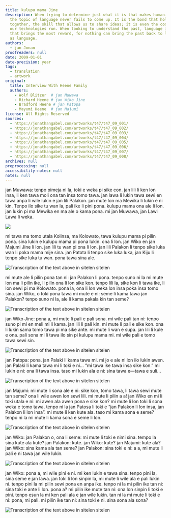 ```yaml
---
title: kulupu mama Jine
description: When trying to determine just what it is that makes humanity unique,
  the topic of language never fails to come up. It is the bond that holds societies
  together, the skill that allows us to share ideas; it is even the code on which
  our technologies run. When looking to understand the past, language is the remainder
  that brings the most reward, for nothing can bring the past back to life as vividly
  as language.
authors:
  - jan Jonan
proofreaders: null
date: 2009-01-01
date-precision: year
tags:
  - translation
  - artwork
original:
  title: Interview With Heene Family
  authors:
    - Wolf Blitzer  # jan Muwawa
    - Richard Heene # jan Wiko Jine
    - Bradford Heene # jan Patopa
    - Mayumi Heene  # jan Majumi
license: All Rights Reserved
sources:
  - https://jonathangabel.com/artworks/t47/t47_09_001/
  - https://jonathangabel.com/artworks/t47/t47_09_002/
  - https://jonathangabel.com/artworks/t47/t47_09_003/
  - https://jonathangabel.com/artworks/t47/t47_09_004/
  - https://jonathangabel.com/artworks/t47/t47_09_005/
  - https://jonathangabel.com/artworks/t47/t47_09_006/
  - https://jonathangabel.com/artworks/t47/t47_09_007/
  - https://jonathangabel.com/artworks/t47/t47_09_008/
archives: null
preprocessing: null
accessibility-notes: null
notes: null
---
```


<!--  WOLF BLITZER, HOST, GUEST HOST: Tonight, the runaway balloon drama – a 6-year-old boy feared to be on board, maybe plunging to his death out of the swiftly moving craft. The child named Falcon the focus of air and ground search efforts and a captivated nationwide TV audience. The three hour ordeal lived by his desperate family has a happy ending. They’re all here next on LARRY KING LIVE. We want to welcome our viewers in the United States and around the world. I’m Wolf Blitzer sitting in for Larry tonight. -->

jan Muwawa: tenpo pimeja ni la, toki e weka pi sike con. jan lili li ken lon insa, li ken tawa moli ona tan insa tomo tawa. jan lawa li lukin tawa sewi en tawa anpa li wile lukin e jan lili Palakon. jan mute lon ma Mewika li lukin e ni kin. Tenpo ilo sike tu wan la, pali ike li pini pona. kulupu mama ona ale li lon. jan lukin pi ma Mewika en ma ale o kama pona. mi jan Muwawa, jan Lawi Lawa li weka.

![](https://jonathangabel.com/images/t47/t47.09001_1_l.jpg)

<!-- 

year: 2009
catalogue #: t47.09.001
dimensions: 9.5" x 9"
media: ink on bristol board

-->

<!-- We want to go right out to Fort Collins, Colorado right now, to the very happy family. There you see that beautiful family standing by. Richard and Mayumi Heene, they are here, and their three boys, Falcon – he’s the 6-year-old sitting next to his dad; Bradford is 10, Riu is eight. Congratulations to all of you. -->

mi tawa ma tomo utala Kolinsa, ma Kolowato, tawa kulupu mama pi pilin pona. sina lukin e kulupu mama pi pona lukin. ona li lon. jan Wiko en jan Majumi Jine li lon. jan lili tu wan pi ona li lon. jan lili Palakon li tenpo sike luka wan li poka mama mije sina. jan Patota li tenpo sike luka luka, jan Kiju li tenpo sike luka tu wan. pona tawa sina ale.

![Transcription of the text above in sitelen sitelen](https://jonathangabel.com/images/t47/t47.09001_2_l.jpg)

<!-- 

year: 2009
catalogue #: t47.09.002
dimensions: 7" x 6.5"
media: ink on bristol board

-->

<!-- All of us are so excited that little Falcon is fine, because so much of – so many of us all over the country today were deeply worried that he was stuck in that balloon. That balloon was out of control, simply flying around the skies of Colorado for a couple of hours. Fortunately, he was hiding out in the garage attic the whole time in a box. Richard, walk us through slowly but surely, what exactly happened to Falcon today and how all of this got so way, way out of control. -->

mi mute ale li pilin pona tan ni: jan Palakon li pona. tenpo suno ni la mi mute lon ma li pilin ike, li pilin ona li lon sike kon. tenpo lili la, sike kon li tawa ike, li lon sewi pi ma Kolowato. pona la, ona li lon weka lon insa poka insa tomo sina. jan Wiko, o toki pona tawa mi mute e ni: seme li kama tawa jan Palakon? tenpo suno ni la, ale li kama pakala kin tan seme?

![Transcription of the text above in sitelen sitelen](https://jonathangabel.com/images/t47/t47.09001_3_l.jpg)

<!-- 

year: 2009
catalogue #: t47.09.003
dimensions: 8" x 8.5"
media: ink on bristol board

-->

<!-- RICHARD HEENE, BALLOON BOY’S DAD: OK. Yes, so we were setting up our family experiment for my wife and I’s anniversary. It’s a good excuse. And, anyway the kids helped to actually construct the saucer- looking craft. We had glued panels of plastic wood and, you know, they helped paint it. And the experiment was for one of our family inventions. And we’re trying to build a craft to where people can no longer drive in their car and just kind of elevate and float to work at 50 to 100 feet off the ground. -->

jan Wiko Jine: pona a, mi mute li pali e pali sona. mi wile pali tan ni: tenpo suno pi mi en meli mi li kama. jan lili li pali kin. mi mute li pali e sike kon. ona li lukin sama tomo tawa pi ma sike ante. mi mute li wan e supa. jan lili li kule e ona. pali sona mi li tawa ilo sin pi kulupu mama mi. mi wile pali e tomo tawa sewi sin.

![Transcription of the text above in sitelen sitelen](https://jonathangabel.com/images/t47/t47.09001_4_l.jpg)

<!-- 

year: 2009
catalogue #: t47.09.004
dimensions: 7" x 8.5"
media: ink on bristol board

-->

<!-- BRADFORD HEENE, BALLOON BOY’S BROTHER: Sure. Falkie went up to me – I got this all on camera. Falkie went up to me and he went like this: I’m going to go sneak in that flying saucer. And I saw him go in. But I didn’t see him go in that – in the big… -->

jan Patopa: pona. jan Palaki li kama tawa mi. mi jo e ale ni lon ilo lukin awen. jan Palaki li kama tawa mi li toki e ni… “mi tawa ike tawa insa sike kon.” mi lukin e ni: ona li tawa insa. taso mi lukin ala e ni: sina tawa e—tawa e suli…

![Transcription of the text above in sitelen sitelen](https://jonathangabel.com/images/t47/t47.09001_5_l.jpg)

<!-- 

year: 2009
catalogue #: t47.09.005
dimensions: 6.5" x 8.5"
media: ink on bristol board

-->

<!-- M. HEENE: We just got surprised that the balloon – the craft, it kept going up. And it’s supposed to stay 20 feet above the ground. And that surprised us first. And, Richard and I kind of argued with, you know, I am supposed to tie it and it was not done correctly. And we – we are so involved we forget about where the craft went. And, meanwhile, Bradford had said Falcon is inside of it, Falcon inside of it. And we couldn’t hear at first. And then I realized, what? And that’s the moment we realized what’s happening. -->

jan Majumi: mi mute li sona ale e ni: sike kon, tomo tawa, li tawa sewi mute tan seme? ona li wile awen lon sewi lili. mi mute li pilin a a! jan Wiko en mi li toki utala e ni: mi awen ala awen pona e sike kon? mi mute li lon toki li sona weka e tomo tawa. tenpo ni la jan Patosa li toki e “jan Palakon li lon insa, jan Palakon li lon insa”. mi mute li ken kute ala. taso mi kama sona e seme? tenpo ni la mi mute li kama sona e seme li lon.

![Transcription of the text above in sitelen sitelen](https://jonathangabel.com/images/t47/t47.09001_6_l.jpg)

<!-- 

year: 2009
catalogue #: t47.09.006
dimensions: 11" x 9"
media: ink on bristol board

-->

<!-- R. HEENE: He’s asking, Falcon – did you hear us calling your name at any time? F. HEENE: Uh-huh. R. HEENE: You did? M. HEENE: You didn’t? R. HEENE: Well, why didn’t you come out? F. HEENE: You had said that, uhm, we did this for a show. -->

jan Wiko: jan Palakon o, ona li seme: mi mute li toki e nimi sina. tempo la sina kute ala kute? jan Palakon: kute. jan Wiko: kute? jan Majumi: kute ala? jan Wiko: sina kama ala tan seme? jan Palakon: sina toki e ni: a a, mi mute li pali e ni tawa jan wile lukin.

![Transcription of the text above in sitelen sitelen](https://jonathangabel.com/images/t47/t47.09001_7_l.jpg)

<!-- 

year: 2009
catalogue #: t47.09.007
dimensions: 10" x 6"
media: ink on bristol board

-->

<!-- R. HEENE: Yes. Let me interrupt this real quick. I think I can see the direction you guys are hedging on this. Because earlier you had asked the police officers the question. The media out front, we weren’t even going to do this view. And I’m kind of appalled, after all of the feelings that I went through, up and down, that you guys are trying to suggest something else. OK? I’m really appalled, because they said out in front that this would be the end, and I wouldn’t have to be bothered for the rest of the week with any shows or anything. So we said OK, fine, we’ll do this. So I’m kind of appalled that you guy would say something like that. You know? -->

jan Wiko: pona a, mi wile pini e ni. mi ken lukin e tawa sina. tenpo pini la, sina seme e jan lawa. jan toki li lon sinpin la, mi mute li wile ala e pali lukin ni. tenpo pini la mi pilin sewi pona en anpa ike. tenpo ni la mi pilin ike tan ni: sina toki e ante li lon. pona a? mi pilin ike mute tan ni: ona lon sinpin li toki e pini. tenpo esun la mi ken pali ala e jan wile lukin. tan ni la mi mute li toki e ni: pona, mi pali. mi pilin ike tan ni: sina toki e ni. sina sona ala sona?

![Transcription of the text above in sitelen sitelen](https://jonathangabel.com/images/t47/t47.09001_8_l.jpg)

<!--

year: 2009
catalogue #: t47.09.008
dimensions: 11.5" x 9"
media: ink on bristol board

-->


